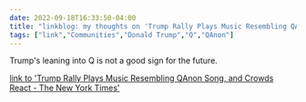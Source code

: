 ---date: 2022-09-18T16:33:50-04:00title: "linkblog: my thoughts on 'Trump Rally Plays Music Resembling QAnon Song, and Crowds React - The New York Times'"tags: ["link","Communities","Donald Trump","Q","QAnon"]---Trump's leaning into Q is not a good sign for the future. [link to 'Trump Rally Plays Music Resembling QAnon Song, and Crowds React - The New York Times'](https://www.nytimes.com/2022/09/18/us/politics/trump-rally-qanon-music.html)